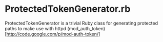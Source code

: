 ProtectedTokenGenerator.rb
=================
ProtectedTokenGenerator is a trivial Ruby class for generating protected paths to make use with httpd (mod_auth_token)[http://code.google.com/p/mod-auth-token/]